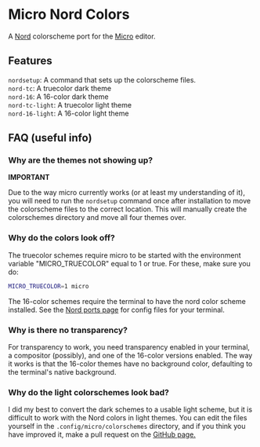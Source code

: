 # Micro Nord Colors

A [Nord](https://www.nordtheme.com/) colorscheme port for the [Micro](https://micro-editor.github.io/index.html) editor.

## Features

`nordsetup`: A command that sets up the colorscheme files.  
`nord-tc`: A truecolor dark theme  
`nord-16`: A 16-color dark theme  
`nord-tc-light`: A truecolor light theme  
`nord-16-light`: A 16-color light theme  

## FAQ (useful info)

### Why are the themes not showing up?

**IMPORTANT**

Due to the way micro currently works (or at least my understanding of it), you will need to run the `nordsetup` command once after installation to move the colorscheme files to the correct location. This will manually create the colorschemes directory and move all four themes over.

### Why do the colors look off?

The truecolor schemes require micro to be started with the environment variable "MICRO_TRUECOLOR" equal to 1 or true. For these, make sure you do:

```sh
MICRO_TRUECOLOR=1 micro
```

The 16-color schemes require the terminal to have the nord color scheme installed. See the [Nord ports page](https://www.nordtheme.com/ports) for config files for your terminal.

### Why is there no transparency?

For transparency to work, you need transparency enabled in your terminal, a compositor (possibly), and one of the 16-color versions enabled. The way it works is that the 16-color themes have no background color, defaulting to the terminal's native background.

### Why do the light colorschemes look bad?

I did my best to convert the dark schemes to a usable light scheme, but it is difficult to work with the Nord colors in light themes. You can edit the files yourself in the `.config/micro/colorschemes` directory, and if you think you have improved it, make a pull request on the [GitHub page.](https://github.com/KiranWells/micro-nord-tc-colors/)
